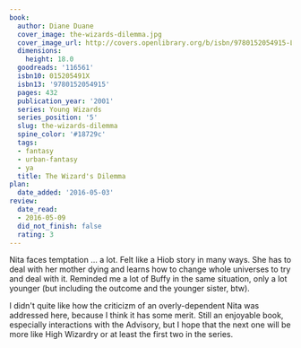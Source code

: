 ```yaml
---
book:
  author: Diane Duane
  cover_image: the-wizards-dilemma.jpg
  cover_image_url: http://covers.openlibrary.org/b/isbn/9780152054915-L.jpg
  dimensions:
    height: 18.0
  goodreads: '116561'
  isbn10: 015205491X
  isbn13: '9780152054915'
  pages: 432
  publication_year: '2001'
  series: Young Wizards
  series_position: '5'
  slug: the-wizards-dilemma
  spine_color: '#18729c'
  tags:
  - fantasy
  - urban-fantasy
  - ya
  title: The Wizard's Dilemma
plan:
  date_added: '2016-05-03'
review:
  date_read:
  - 2016-05-09
  did_not_finish: false
  rating: 3
---
```


Nita faces temptation … a lot. Felt like a Hiob story in many ways. She has to deal with her mother dying and learns how to change whole universes to try and deal with it. Reminded me a lot of Buffy in the same situation, only a lot younger (but including the outcome and the younger sister, btw).

I didn't quite like how the criticizm of an overly-dependent Nita was addressed here, because I think it has some merit. Still an enjoyable book, especially interactions with the Advisory, but I hope that the next one will be more like High Wizardry or at least the first two in the series.
